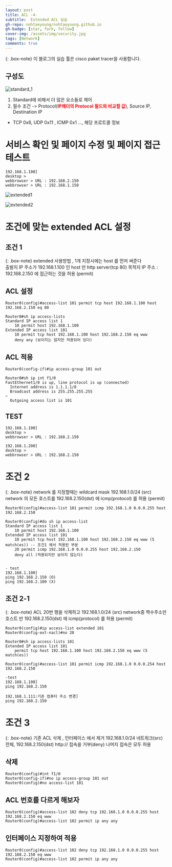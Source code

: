 ```yaml
---
layout: post
title: ACL -4-
subtitle:  Extended ACL 실습
gh-repo: nohtaeyoung/nohtaeyoung.github.io
gh-badge: [star, fork, follow]
cover-img: /assets/img/security.jpg
tags: [Network]
comments: true
---
```


{: .box-note}
이 블로그의 실습 툴은 cisco paket tracer을 사용합니다.


## 구성도

![standard_1](../assets/img/standard_1.png)

1. Standard에 비해서 더 많은 요소들로 제어
2. 필수 조건 -> Protocol(<b style="color:red">IP헤더의 Protocol 필드와 비교할 값</b>), Source IP, Destination IP
  - TCP 0x6, UDP 0x11 , ICMP 0x1 ..., 해당 프로트콜 정보


# 서비스 확인 및 페이지 수정 및 페이지 접근 테스트
~~~
192.168.1.100]
desktop > 
webbrowser > URL : 192.168.2.150
webbrowser > URL : 192.168.1.150
~~~

![extended1](../assets/img/extended1.png)

![extended2](../assets/img/extended2.png)

# 조건에 맞는 extended ACL 설정

## 조건 1

{: .box-note}
extended 사용방법 , 1개 지정시에는 host 를 먼저 써준다<br> 
출발지 IP 주소가 192.168.1.100 인 host 만 http server(tcp 80) 목적지 IP 주소 : 192.168.2.150 에 접근하는 것을 허용 (permit)

## ACL 설정
~~~
Router0(config)#access-list 101 permit tcp host 192.168.1.100 host 192.168.2.150 eq 80

Router0#sh ip access-lists 
Standard IP access list 1
    10 permit host 192.168.1.100
Extended IP access list 101
    10 permit tcp host 192.168.1.100 host 192.168.2.150 eq www
    deny any (보이지는 않지만 적용되어 있다)
~~~

## ACL 적용

~~~
Router0(config-if)#ip access-group 101 out

Router0#sh ip int f1/0
FastEthernet1/0 is up, line protocol is up (connected)
  Internet address is 1.1.1.1/8
  Broadcast address is 255.255.255.255
~
  Outgoing access list is 101
~~~

## TEST

~~~
192.168.1.100]
desktop > 
webbrowser > URL : 192.168.2.150

192.168.1.200]
desktop > 
webbrowser > URL : 192.168.2.150
~~~

# 조건 2

{: .box-note}
network 를 지정할때는 wildcard mask 
192.168.1.0/24 (src) network 의 모든 호스트를  192.168.2.150(dst) 에  icmp(protocol) 를 허용 (permit)

~~~
Router0(config)#access-list 101 permit icmp 192.168.1.0 0.0.0.255 host 192.168.2.150

Router0(config)#do sh ip access-list
Standard IP access list 1
    10 permit host 192.168.1.100
Extended IP access list 101
    10 permit tcp host 192.168.1.100 host 192.168.2.150 eq www (5 match(es)) -- 조건1 에서 적용된 부분 
    20 permit icmp 192.168.1.0 0.0.0.255 host 192.168.2.150
    deny all (적용되지만 보이지 않는다) 


- test
192.168.1.100]
ping 192.168.2.150 (O)
ping 192.168.2.100 (X)
~~~

## 조건 2-1

{: .box-note}
ACL 20번 행을 삭제하고 
192.168.1.0/24 (src) network중 짝수주소만 호스트 만  192.168.2.150(dst) 에  icmp(protocol) 를 허용 (permit)

~~~
Router0(config)#ip access-list extended 101
Router0(config-ext-nacl)#no 20

Router0#sh ip access-lists 101
Extended IP access list 101
    permit tcp host 192.168.1.100 host 192.168.2.150 eq www (5 match(es))

Router0(config)#access-list 101 permit icmp 192.168.1.0 0.0.0.254 host 192.168.2.150

-test
192.168.1.100]
ping 192.168.2.150

192.168.1.111:기존 컴퓨터 주소 변경]
ping 192.168.2.150
~~~

# 조건 3

{: .box-note}
기존 ACL 삭제 , 인터페이스 에서 제거 
192.168.1.0/24 네트워크(src) 전체,  192.168.2.150(dst) http:// 접속을 거부(deny) 나머지 접속은 모두 허용 

## 삭제
~~~
Router0(config)#int f1/0
Router0(config-if)#no ip access-group 101 out
Router0(config)#no access-list 101
~~~

## ACL 번호를 다르게 해보자

~~~
Router0(config)#access-list 102 deny tcp 192.168.1.0 0.0.0.255 host 192.168.2.150 eq www
Router0(config)#access-list 102 permit ip any any
~~~

## 인터페이스 지정하여 적용

~~~
Router0(config)#access-list 102 deny tcp 192.168.1.0 0.0.0.255 host 192.168.2.150 eq www
Router0(config)#access-list 102 permit ip any any
~~~


